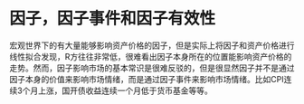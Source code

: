 # 因子，因子事件和因子有效性

宏观世界下的有大量能够影响资产价格的因子，但是实际上将因子和资产价格进行线性拟合发现，R方往往非常低，很难看出因子本身所在的位置能影响资产价格的走势。然而，因子影响市场的基本常识是很难反驳的，但是很显然因子并不是通过因子本身的价值来影响市场情绪，而是通过因子事件来影响市场情绪。比如CPI连续3个月上涨，国开债收益连续一个月低于货币基金等等。